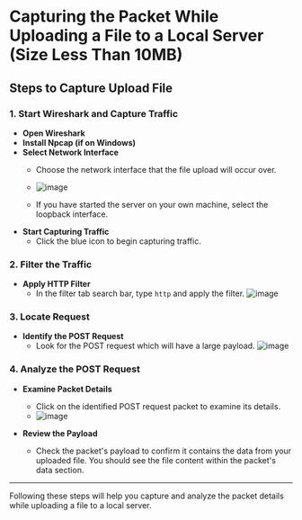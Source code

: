 # Capturing the Packet While Uploading a File to a Local Server (Size Less Than 10MB)

## Steps to Capture Upload File

### 1. Start Wireshark and Capture Traffic

- **Open Wireshark**
- **Install Npcap (if on Windows)**
- **Select Network Interface**
  - Choose the network interface that the file upload will occur over.
  - ![image](https://github.com/user-attachments/assets/9857c9f3-e8ad-4069-99c5-018b504f46ae)

  - If you have started the server on your own machine, select the loopback interface.
- **Start Capturing Traffic**
  - Click the blue icon to begin capturing traffic.

### 2. Filter the Traffic

- **Apply HTTP Filter**
  - In the filter tab search bar, type `http` and apply the filter.
    ![image](https://github.com/user-attachments/assets/785c917c-9cd2-482d-a0f6-9c70c7851d2a)

### 3. Locate Request

- **Identify the POST Request**
  - Look for the POST request which will have a large payload.
 ![image](https://github.com/user-attachments/assets/73f69b1e-2fd6-44df-a1dd-ed58ca196717)


### 4. Analyze the POST Request

- **Examine Packet Details**
  - Click on the identified POST request packet to examine its details.
  - ![image](https://github.com/user-attachments/assets/84474a9e-8d76-4e89-821f-d442a715bf7b)

- **Review the Payload**
  - Check the packet's payload to confirm it contains the data from your uploaded file. You should see the file content within the packet's data section.

---

Following these steps will help you capture and analyze the packet details while uploading a file to a local server.

